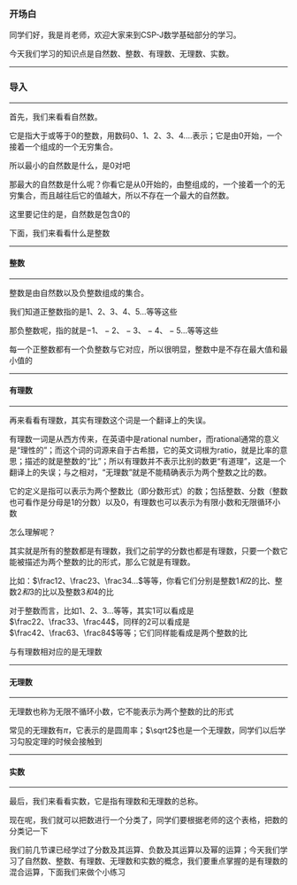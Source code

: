 ### 开场白

同学们好，我是肖老师，欢迎大家来到CSP-J数学基础部分的学习。

今天我们学习的知识点是自然数、整数、有理数、无理数、实数。



---

### 导入

---

首先，我们来看看自然数。

它是指大于或等于0的整数，用数码0、1、2、3、4....表示；它是由0开始，一个接着一个组成的一个无穷集合。

所以最小的自然数是什么，是0对吧

那最大的自然数是什么呢？你看它是从0开始的，由整组成的，一个接着一个的无穷集合，而且越往后它的值越大，所以不存在一个最大的自然数。

这里要记住的是，自然数是包含0的

下面，我们来看看什么是整数

---

#### 整数

---

整数是由自然数以及负整数组成的集合。

我们知道正整数指的是$1、2、3、4、5...$等等这些

那负整数呢，指的就是$-1、-2、-3、-4、-5...$等等这些

每一个正整数都有一个负整数与它对应，所以很明显，整数中是不存在最大值和最小值的

---

#### 有理数

---

再来看看有理数，其实有理数这个词是一个翻译上的失误。

有理数一词是从西方传来，在英语中是rational number，而rational通常的意义是“理性的”；而这个词的词源来自于古希腊，它的英文词根为ratio，就是比率的意思；描述的就是整数的“比”；所以有理数并不表示比别的数更“有道理”，这是一个翻译上的失误；与之相对，“无理数”就是不能精确表示为两个整数之比的数。

它的定义是指可以表示为两个整数比（即分数形式）的数；包括整数、分数（整数也可看作是分母是1的分数）以及0，有理数也可以表示为有限小数和无限循环小数

怎么理解呢？

其实就是所有的整数都是有理数，我们之前学的分数也都是有理数，只要一个数它能被描述为两个整数的比的形式，那么它就是有理数。

比如：$\frac12、\frac23、\frac34...$等等，你看它们分别是整数$1和2$的比、整数$2和3$的比以及整数$3和4$的比

对于整数而言，比如$1、2、3...$等等，其实$1$可以看成是$\frac22、\frac33、\frac44$，同样的2可以看成是$\frac42、\frac63、\frac84$等等；它们同样能看成是两个整数的比

与有理数相对应的是无理数

---

#### 无理数

---

无理数也称为无限不循环小数，它不能表示为两个整数的比的形式

常见的无理数有$\pi$，它表示的是圆周率；$\sqrt2$也是一个无理数，同学们以后学习勾股定理的时候会接触到

---

#### 实数

---

最后，我们来看看实数，它是指有理数和无理数的总称。

现在呢，我们就可以把数进行一个分类了，同学们要根据老师的这个表格，把数的分类记一下



我们前几节课已经学过了分数及其运算、负数及其运算以及幂的运算；今天我们学习了自然数、整数、有理数、无理数和实数的概念，我们要重点掌握的是有理数的混合运算，下面我们来做个小练习

